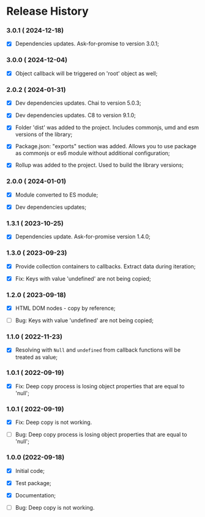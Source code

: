 # Release History


### 3.0.1 ( 2024-12-18)
- [x] Dependencies updates. Ask-for-promise to version 3.0.1;



### 3.0.0 ( 2024-12-04)
- [x] Object callback will be triggered on 'root' object as well;




### 2.0.2 ( 2024-01-31)
 - [x] Dev dependencies updates. Chai to version 5.0.3;
 - [x] Dev dependencies updates. C8 to version 9.1.0;
 - [x] Folder 'dist' was added to the project. Includes commonjs, umd and esm versions of the library;
 - [x] Package.json: "exports" section was added. Allows you to use package as commonjs or es6 module without additional configuration;
 - [x] Rollup was added to the project. Used to build the library versions;



### 2.0.0 ( 2024-01-01)
- [x] Module converted to ES module;
- [x] Dev dependencies updates;



### 1.3.1 ( 2023-10-25)
- [x] Dependencies update. Ask-for-promise version 1.4.0;



### 1.3.0 ( 2023-09-23)
- [x] Provide collection containers to callbacks. Extract data during iteration;
- [x] Fix: Keys with value 'undefined' are not being copied;



### 1.2.0 ( 2023-09-18)
- [x] HTML DOM nodes - copy by reference; 
- [ ] Bug: Keys with value 'undefined' are not being copied;



### 1.1.0 ( 2022-11-23)
- [x] Resolving with `Null` and `undefined` from callback functions will be treated as value;



### 1.0.1 ( 2022-09-19)
- [x] Fix: Deep copy process is losing object properties that are equal to 'null';



### 1.0.1 ( 2022-09-19)
- [x] Fix: Deep copy is not working.
- [ ] Bug: Deep copy process is losing object properties that are equal to 'null';



### 1.0.0 (2022-09-18)
 - [x] Initial code;
 - [x] Test package;
 - [x] Documentation;
 - [ ] Bug: Deep copy is not working.


